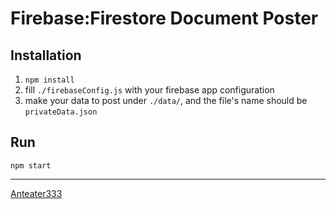# Firebase:Firestore Document Poster

## Installation

1. `npm install`
2. fill `./firebaseConfig.js` with your firebase app configuration
3. make your data to post under `./data/`, and the file's name should be `privateData.json`

## Run

`npm start`

---

[Anteater333](https://github.com/anteater333)
